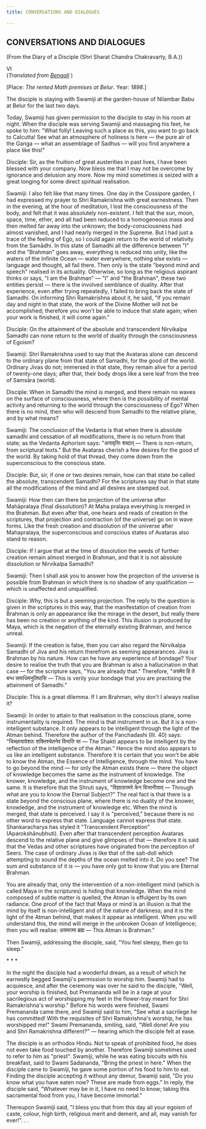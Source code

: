 ```yaml
---
title: CONVERSATIONS AND DIALOGUES

---
```





  

## CONVERSATIONS AND DIALOGUES

(From the Diary of a Disciple (Shri Sharat Chandra Chakravarty, B.A.))

VI  
(*Translated from [Bengali](swami_shishya_17e7_06.pdf)* )

\[Place: *The rented Math premises at Belur*. Year: *1898*.\]

The disciple is staying with Swamiji at the garden-house of Nilambar
Babu at Belur for the last two days.

Today, Swamiji has given permission to the disciple to stay in his room
at night. When the disciple was serving Swamiji and massaging his feet,
he spoke to him: "What folly! Leaving such a place as this, you want to
go back to Calcutta! See what an atmosphere of holiness is here — the
pure air of the Ganga — what an assemblage of Sadhus — will you find
anywhere a place like this!"

Disciple: Sir, as the fruition of great austerities in past lives, I
have been blessed with your company. Now bless me that I may not be
overcome by ignorance and delusion any more. Now my mind sometimes is
seized with a great longing for some direct spiritual realisation.

Swamiji: I also felt like that many times. One day in the Cossipore
garden, I had expressed my prayer to Shri Ramakrishna with great
earnestness. Then in the evening, at the hour of meditation, I lost the
consciousness of the body, and felt that it was absolutely non-existent.
I felt that the sun, moon, space, time, ether, and all had been reduced
to a homogeneous mass and then melted far away into the unknown; the
body-consciousness had almost vanished, and I had nearly merged in the
Supreme. But I had just a trace of the feeling of Ego, so I could again
return to the world of relativity from the Samādhi. In this state of
Samadhi all the difference between "I" and the "Brahman" goes away,
everything is reduced into unity, like the waters of the Infinite Ocean
— water everywhere, nothing else exists — language and thought, all fail
there. Then only is the state "beyond mind and speech" realised in its
actuality. Otherwise, so long as the religious aspirant thinks or says,
"I am the Brahman" — "I" and "the Brahman", these two entities persist —
there is the involved semblance of duality. After that experience, even
after trying repeatedly, I failed to bring back the state of Samadhi. On
informing Shri Ramakrishna about it, he said, "If you remain day and
night in that state, the work of the Divine Mother will not be
accomplished; therefore you won't be able to induce that state again;
when your work is finished, it will come again."

Disciple: On the attainment of the absolute and transcendent Nirvikalpa
Samadhi can none return to the world of duality through the
consciousness of Egoism?

Swamiji: Shri Ramakrishna used to say that the Avataras alone can
descend to the ordinary plane from that state of Samadhi, for the good
of the world. Ordinary Jivas do not; immersed in that state, they remain
alive for a period of twenty-one days; after that, their body drops like
a sere leaf from the tree of Samsāra (world).

Disciple: When in Samadhi the mind is merged, and there remain no waves
on the surface of consciousness, where then is the possibility of mental
activity and returning to the world through the consciousness of Ego?
When there is no mind, then who will descend from Samadhi to the
relative plane, and by what means?

Swamiji: The conclusion of the Vedanta is that when there is absolute
samadhi and cessation of all modifications, there is no return from that
state; as the Vedanta Aphorism says: "अनावृत्तिः शब्दात् —  There is
non-return, from scriptural texts." But the Avataras cherish a few
desires for the good of the world. By taking hold of that thread, they
come down from the superconscious to the conscious state.

Disciple: But, sir, if one or two desires remain, how can that state be
called the absolute, transcendent Samadhi? For the scriptures say that
in that state all the modifications of the mind and all desires are
stamped out.

Swamiji: How then can there be projection of the universe after
Mahāpralaya (final dissolution)? At Maha pralaya everything is merged in
the Brahman. But even after that, one hears and reads of creation in the
scriptures, that projection and contraction (of the universe) go on in
wave forms. Like the fresh creation and dissolution of the universe
after Mahapralaya, the superconscious and conscious states of Avataras
also stand to reason.

Disciple: If I argue that at the time of dissolution the seeds of
further creation remain almost merged in Brahman, and that it is not
absolute dissolution or Nirvikalpa Samadhi?

Swamiji: Then I shall ask you to answer how the projection of the
universe is possible from Brahman in which there is no shadow of any
qualification — which is unaffected and unqualified.

Disciple: Why, this is but a seeming projection. The reply to the
question is given in the scriptures in this way, that the manifestation
of creation from Brahman is only an appearance like the mirage in the
desert, but really there has been no creation or anything of the kind.
This illusion is produced by Maya, which is the negation of the
eternally existing Brahman, and hence unreal.

Swamiji: If the creation is false, then you can also regard the
Nirvikalpa Samadhi of Jiva and his return therefrom as seeming
appearances. Jiva is Brahman by his nature. How can he have any
experience of bondage? Your desire to realise the truth that you are
Brahman is also a hallucination in that case — for the scripture says,
"You are already that." Therefore, "अयमेव हि ते बन्ध समाधिमनुतिष्ठसि —
This is verily your bondage that you are practising the attainment of
Samadhi."

Disciple: This is a great dilemma. If I am Brahman, why don't I always
realise it?

Swamiji: In order to attain to that realisation in the conscious plane,
some instrumentality is required. The mind is that instrument in us. But
it is a non-intelligent substance. It only appears to be intelligent
through the light of the Atman behind. Therefore the author of the
Panchadashi (III. 40) says: "चिच्छायावेशतः शक्तिश्चेतनेव विभाति सा — 
The Shakti appears to be intelligent by the reflection of the
intelligence of the Atman." Hence the mind also appears to us like an
intelligent substance. Therefore it is certain that you won't be able to
know the Atman, the Essence of Intelligence, through the mind. You have
to go beyond the mind — for only the Atman exists there — there the
object of knowledge becomes the same as the instrument of knowledge. The
knower, knowledge, and the instrument of knowledge become one and the
same. It is therefore that the Shruti says, "विज्ञातारमरे केन विजानीयात्
— Through what are you to know the Eternal Subject?" The real fact is
that there is a state beyond the conscious plane, where there is no
duality of the knower, knowledge, and the instrument of knowledge etc.
When the mind is merged, that state is perceived. I say it is
"perceived," because there is no other word to express that state.
Language cannot express that state. Shankaracharya has styled it
"Transcendent Perception" (Aparokshānubhuti). Even after that
transcendent perception Avataras descend to the relative plane and give
glimpses of that — therefore it is said that the Vedas and other
scriptures have originated from the perception of Seers. The case of
ordinary Jivas is like that of the salt-doll which attempting to sound
the depths of the ocean melted into it. Do you see? The sum and
substance of it is — you have only got to know that you are Eternal
Brahman.

You are already that, only the intervention of a non-intelligent mind
(which is called Maya in the scriptures) is hiding that knowledge. When
the mind composed of subtle matter is quelled, the Atman is effulgent by
Its own radiance. One proof of the fact that Maya or mind is an illusion
is that the mind by itself is non-intelligent and of the nature of
darkness; and it is the light of the Atman behind, that makes it appear
as intelligent. When you will understand this, the mind will merge in
the unbroken Ocean of Intelligence; then you will realise: अयमात्मा
ब्रह्म — This Atman is Brahman."

Then Swamiji, addressing the disciple, said, "You feel sleepy, then go
to sleep."

\*            \*            \*

In the night the disciple had a wonderful dream, as a result of which he
earnestly begged Swamiji's permission to worship him. Swamiji had to
acquiesce, and after the ceremony was over he said to the disciple,
"Well, your worship is finished, but Premananda will be in a rage at
your sacrilegious act of worshipping my feet in the flower-tray meant
for Shri Ramakrishna's worship." Before his words were finished, Swami
Premananda came there, and Swamiji said to him, "See what a sacrilege he
has committed! With the requisites of Shri Ramakrishna's worship, he has
worshipped me!" Swami Premananda, smiling, said, "Well done! Are you and
Shri Ramakrishna different?" — hearing which the disciple felt at ease.

The disciple is an orthodox Hindu. Not to speak of prohibited food, he
does not even take food touched by another. Therefore Swamiji sometimes
used to refer to him as "priest". Swamiji, while he was eating biscuits
with his breakfast, said to Swami Sadananda, "Bring the priest in here."
When the disciple came to Swamiji, he gave some portion of his food to
him to eat. Finding the disciple accepting it without any demur, Swamiji
said, "Do you know what you have eaten now? These are made from eggs."
In reply, the disciple said, "Whatever may be in it, I have no need to
know; taking this sacramental food from you, I have become immortal."

Thereupon Swamiji said, "I bless you that from this day all your egoism
of caste, colour, high birth, religious merit and demerit, and all, may
vanish for ever!". . .


